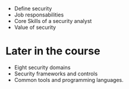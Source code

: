 - Define security
- Job responsabilities
- Core Skills of a security analyst
- Value of security
# Later in the course

- Eight security domains
- Security frameworks and controls 
- Common tools and programming languages. 